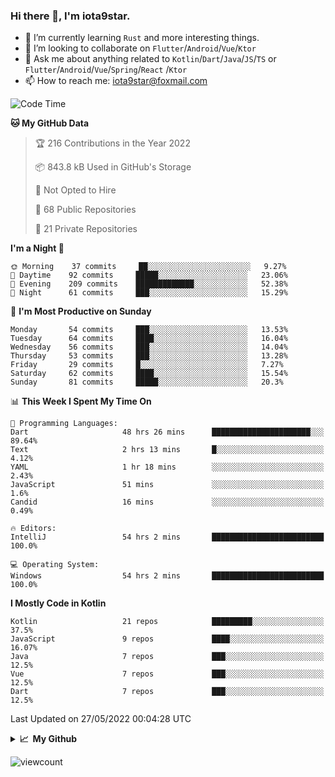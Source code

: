 ### Hi there 👋, I'm iota9star.

- 🌱 I’m currently learning `Rust` and more interesting things.
- 👯 I’m looking to collaborate on `Flutter`/`Android`/`Vue`/`Ktor`
- 💬 Ask me about anything related to `Kotlin`/`Dart`/`Java`/`JS`/`TS` or `Flutter`/`Android`/`Vue`/`Spring`/`React`
  /`Ktor`
- 📫 How to reach me: [iota9star@foxmail.com](iota9star@foxmail.com)



<!--START_SECTION:waka-->
![Code Time](http://img.shields.io/badge/Code%20Time-3%2C036%20hrs%2031%20mins-blue)

**🐱 My GitHub Data** 

> 🏆 216 Contributions in the Year 2022
 > 
> 📦 843.8 kB Used in GitHub's Storage 
 > 
> 🚫 Not Opted to Hire
 > 
> 📜 68 Public Repositories 
 > 
> 🔑 21 Private Repositories  
 > 
**I'm a Night 🦉** 

```text
🌞 Morning    37 commits     ██░░░░░░░░░░░░░░░░░░░░░░░   9.27% 
🌆 Daytime    92 commits     █████░░░░░░░░░░░░░░░░░░░░   23.06% 
🌃 Evening    209 commits    █████████████░░░░░░░░░░░░   52.38% 
🌙 Night      61 commits     ███░░░░░░░░░░░░░░░░░░░░░░   15.29%

```
📅 **I'm Most Productive on Sunday** 

```text
Monday       54 commits     ███░░░░░░░░░░░░░░░░░░░░░░   13.53% 
Tuesday      64 commits     ████░░░░░░░░░░░░░░░░░░░░░   16.04% 
Wednesday    56 commits     ███░░░░░░░░░░░░░░░░░░░░░░   14.04% 
Thursday     53 commits     ███░░░░░░░░░░░░░░░░░░░░░░   13.28% 
Friday       29 commits     █░░░░░░░░░░░░░░░░░░░░░░░░   7.27% 
Saturday     62 commits     ████░░░░░░░░░░░░░░░░░░░░░   15.54% 
Sunday       81 commits     █████░░░░░░░░░░░░░░░░░░░░   20.3%

```


📊 **This Week I Spent My Time On** 

```text
💬 Programming Languages: 
Dart                     48 hrs 26 mins      ██████████████████████░░░   89.64% 
Text                     2 hrs 13 mins       █░░░░░░░░░░░░░░░░░░░░░░░░   4.12% 
YAML                     1 hr 18 mins        ░░░░░░░░░░░░░░░░░░░░░░░░░   2.43% 
JavaScript               51 mins             ░░░░░░░░░░░░░░░░░░░░░░░░░   1.6% 
Candid                   16 mins             ░░░░░░░░░░░░░░░░░░░░░░░░░   0.49%

🔥 Editors: 
IntelliJ                 54 hrs 2 mins       █████████████████████████   100.0%

💻 Operating System: 
Windows                  54 hrs 2 mins       █████████████████████████   100.0%

```

**I Mostly Code in Kotlin** 

```text
Kotlin                   21 repos            █████████░░░░░░░░░░░░░░░░   37.5% 
JavaScript               9 repos             ████░░░░░░░░░░░░░░░░░░░░░   16.07% 
Java                     7 repos             ███░░░░░░░░░░░░░░░░░░░░░░   12.5% 
Vue                      7 repos             ███░░░░░░░░░░░░░░░░░░░░░░   12.5% 
Dart                     7 repos             ███░░░░░░░░░░░░░░░░░░░░░░   12.5%

```



 Last Updated on 27/05/2022 00:04:28 UTC
<!--END_SECTION:waka-->

<details>
  <summary><b>📈&nbsp;&nbsp;My Github</b></summary>
  <br>
  <img src='https://github-profile-trophy.vercel.app/?username=iota9star'>
  <img src='https://bad-apple-github-readme.vercel.app/api?show_bg=1&username=iota9star&hide_title=true'>
  <img src='http://cr-skills-chart-widget.azurewebsites.net/api/api?username=iota9star'>
</details>


![viewcount](https://count.getloli.com/get/@iota9star?theme=rule34)

